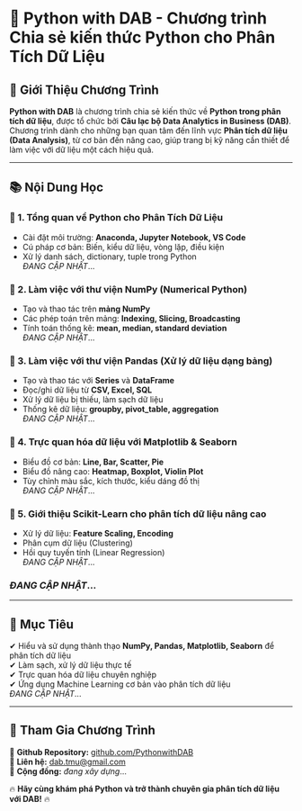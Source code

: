 # 🐍 Python with DAB - Chương trình Chia sẻ kiến thức Python cho Phân Tích Dữ Liệu

## 📌 Giới Thiệu Chương Trình
**Python with DAB** là chương trình chia sẻ kiến thức về **Python trong phân tích dữ liệu**, được tổ chức bởi **Câu lạc bộ Data Analytics in Business (DAB)**. Chương trình dành cho những bạn quan tâm đến lĩnh vực **Phân tích dữ liệu (Data Analysis)**, từ cơ bản đến nâng cao, giúp trang bị kỹ năng cần thiết để làm việc với dữ liệu một cách hiệu quả.

---

## 📚 Nội Dung Học

### 🔹 1. Tổng quan về Python cho Phân Tích Dữ Liệu
- Cài đặt môi trường: **Anaconda, Jupyter Notebook, VS Code**
- Cú pháp cơ bản: Biến, kiểu dữ liệu, vòng lặp, điều kiện
- Xử lý danh sách, dictionary, tuple trong Python  
*ĐANG CẬP NHẬT*...  

### 🔹 2. Làm việc với thư viện **NumPy** (Numerical Python)
- Tạo và thao tác trên **mảng NumPy**
- Các phép toán trên mảng: **Indexing, Slicing, Broadcasting**
- Tính toán thống kê: **mean, median, standard deviation**  
*ĐANG CẬP NHẬT*...  

### 🔹 3. Làm việc với thư viện **Pandas** (Xử lý dữ liệu dạng bảng)
- Tạo và thao tác với **Series** và **DataFrame**
- Đọc/ghi dữ liệu từ **CSV, Excel, SQL**
- Xử lý dữ liệu bị thiếu, làm sạch dữ liệu
- Thống kê dữ liệu: **groupby, pivot_table, aggregation**  
  *ĐANG CẬP NHẬT*...  

### 🔹 4. Trực quan hóa dữ liệu với **Matplotlib & Seaborn**
- Biểu đồ cơ bản: **Line, Bar, Scatter, Pie**
- Biểu đồ nâng cao: **Heatmap, Boxplot, Violin Plot**
- Tùy chỉnh màu sắc, kích thước, kiểu dáng đồ thị  
  *ĐANG CẬP NHẬT*...  

### 🔹 5. Giới thiệu **Scikit-Learn** cho phân tích dữ liệu nâng cao
- Xử lý dữ liệu: **Feature Scaling, Encoding**
- Phân cụm dữ liệu (Clustering)
- Hồi quy tuyến tính (Linear Regression)  
    *ĐANG CẬP NHẬT*...  
### *ĐANG CẬP NHẬT*...  

---

## 🎯 Mục Tiêu
✔ Hiểu và sử dụng thành thạo **NumPy, Pandas, Matplotlib, Seaborn** để phân tích dữ liệu  
✔ Làm sạch, xử lý dữ liệu thực tế  
✔ Trực quan hóa dữ liệu chuyên nghiệp  
✔ Ứng dụng Machine Learning cơ bản vào phân tích dữ liệu  
  *ĐANG CẬP NHẬT*...  

---

## 🚀 Tham Gia Chương Trình
📌 **Github Repository:** [github.com/PythonwithDAB](https://github.com/PythonwithDAB)  
📩 **Liên hệ:** dab.tmu@gmail.com  
💬 **Cộng đồng:**   *đang xây dựng*...  

🔥 **Hãy cùng khám phá Python và trở thành chuyên gia phân tích dữ liệu với DAB!** 🔥
